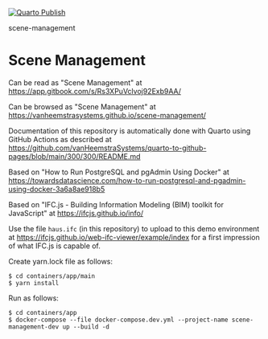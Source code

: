 [![Quarto Publish](https://github.com/vanHeemstraSystems/scene-management/actions/workflows/publish.yml/badge.svg)](https://github.com/vanHeemstraSystems/scene-management/actions/workflows/publish.yml)

scene-management
# Scene Management

Can be read as "Scene Management" at https://app.gitbook.com/s/Rs3XPuVclvoj92Exb9AA/

Can be browsed as "Scene Management" at https://vanheemstrasystems.github.io/scene-management/

Documentation of this repository is automatically done with Quarto using GitHub Actions as described at https://github.com/vanHeemstraSystems/quarto-to-github-pages/blob/main/300/300/README.md

Based on "How to Run PostgreSQL and pgAdmin Using Docker" at https://towardsdatascience.com/how-to-run-postgresql-and-pgadmin-using-docker-3a6a8ae918b5

Based on "IFC.js - Building Information Modeling (BIM) toolkit for JavaScript" at https://ifcjs.github.io/info/

Use the file ```haus.ifc``` (in this repository) to upload to this demo environment at https://ifcjs.github.io/web-ifc-viewer/example/index for a first impression of what IFC.js is capable of.

Create yarn.lock file as follows:

```
$ cd containers/app/main
$ yarn install
```

Run as follows:

```
$ cd containers/app
$ docker-compose --file docker-compose.dev.yml --project-name scene-management-dev up --build -d
```
